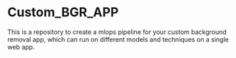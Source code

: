 # Custom_BGR_APP
This is a repository to create a mlops pipeline for your custom background removal app, which can run on different models and techniques on a single web app. 
